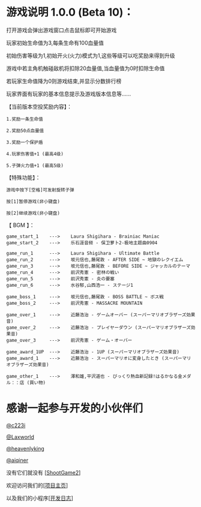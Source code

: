 # 游戏说明 1.0.0 (Beta 10)：

打开游戏会弹出游戏窗口点击鼠标即可开始游戏

玩家初始生命值为3,每条生命有100血量值

初始伤害等级为1,初始开火(火力)模式为1,这些等级可以吃奖励来得到升级

游戏中若主角机触碰敌机将扣除20血量值,当血量值为0时扣除生命值

若玩家生命值降为0则游戏结束,并显示分数排行榜

玩家界面有玩家的基本信息提示及游戏版本信息等......

【当前版本空投奖励内容】：

	1.奖励一条生命值

	2.奖励50点血量值

	3.奖励一个保护盾

	4.玩家伤害值+1 (最高4级)

	5.子弹火力值+1 (最高5级)

【特殊功能】：

	游戏中按下[空格]可发射旋转子弹
	
	按[1]暂停游戏(非小键盘)
	
	按[2]继续游戏(非小键盘)

【 BGM 】：

	game_start_1	--->	Laura Shigihara - Brainiac Maniac
	game_start_2	--->	乐石涯音频 - 保卫萝卜2-极地主题曲0904

	game_run_1		--->	Laura Shigihara - Ultimate Battle
	game_run_2		--->	坂元信也,藤尾敦 - AFTER SIDE ~ 地獄のレクイエム
	game_run_3		--->	坂元信也,藤尾敦 - BEFORE SIDE ~ ジャッカルのテーマ
	game_run_4		--->	前沢秀憲 - 密林の戦い
	game_run_5		--->	前沢秀憲 - 炎の要塞
	game_run_6		--->	水谷郁,山西浩一 - ステージ1

	game_boss_1		--->	坂元信也,藤尾敦 - BOSS BATTLE ~ ボス戦
	game_boss_2		--->	前沢秀憲 - MASSACRE MOUNTAIN

	game_over_1		--->	近藤浩治 - ゲームオーバー (スーパーマリオブラザーズ効果音)
	game_over_2		--->	近藤浩治 - プレイヤーダウン (スーパーマリオブラザーズ効果音)
	game_over_3		--->	前沢秀憲 - ゲーム・オーバー

	game_award_1UP	--->	近藤浩治 - 1UP (スーパーマリオブラザーズ効果音)
	game_award_1	--->	近藤浩治 - スーパーマリオに変身したとき (スーパーマリオブラザーズ効果音)

	game_other_1	--->	澤和雄,平沢道也 - びっくり熱血新記録!はるかなる金メダル：：店 (買い物)



# 感谢一起参与开发的小伙伴们

[@c223i](https://github.com/c223i)

[@Laxworld](https://github.com/Laxworld)

[@heavenlyking](https://github.com/heavenlyking)

[@aiqiner](https://github.com/aiqiner)

没有它们就没有 [[ShootGame2](https://c223i.github.io/ShootGame2/)]

欢迎访问我们的[[项目主页](https://c223i.github.io/ShootGame2/)]

以及我们的小程序[[开发日志]](https://github.com/c223i/ShootGame2/blob/master/Release_Notes.md)